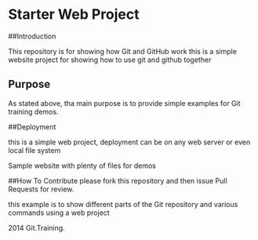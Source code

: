 # Starter Web Project

##Introduction

This repository is for showing how Git and GitHub work
this is a simple website project for showing how to use git and github together
## Purpose
As stated above, tha main purpose is to provide simple examples for Git training demos.

##Deployment

this is a simple web project, deployment can be on any web server or even local file system


Sample website with plenty of files for demos

##How To Contribute
please fork this repository and then issue Pull Requests for review.

this example is to show different parts of the Git repository  and various commands using a web project

2014 Git.Training.